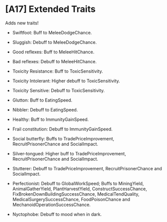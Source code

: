 # [A17] Extended Traits

Adds new traits!

- Swiftfoot: Buff to MeleeDodgeChance.

- Sluggish: Debuff to MeleeDodgeChance.

- Good reflexes: Buff to MeleeHitChance.

- Bad reflexes: Debuff to MeleeHitChance.

- Toxicity Resistance: Buff to ToxicSensitivity.

- Toxicity Intolerant: Higher debuff to ToxicSensitivity.

- Toxicity Sensitive: Debuff to ToxicSensitivity.

- Glutton: Buff to EatingSpeed.

- Nibbler: Debuff to EatingSpeed.

- Healthy: Buff to ImmunityGainSpeed.

- Frail constitution: Debuff to ImmunityGainSpeed.

- Social butterfly: Buffs to TradePriceImprovement, RecruitPrisonerChance and SocialImpact.

- Silver-tongued: Higher buff to TradePriceImprovement, RecruitPrisonerChance and SocialImpact.

- Stutterer: Debuff to TradePriceImprovement, RecruitPrisonerChance and SocialImpact.

- Perfectionist: Debuff to GlobalWorkSpeed; Buffs to MiningYield, AnimalGatherYield, PlantHarvestYield, ConstructSuccessChance, FixBrokenDownBuildingSuccessChance, MedicalTendQuality, MedicalSurgerySuccessChance, FoodPoisonChance and MechanoidOperationSuccessChance.

- Nyctophobe: Debuff to mood when in dark.
